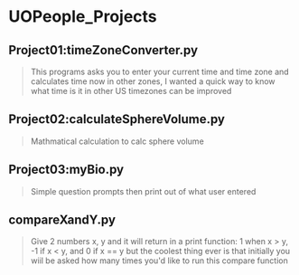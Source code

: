 # UOPeople_Projects

## Project01:timeZoneConverter.py
> This programs asks you to enter your current time and time zone and calculates time now in other zones, I wanted a quick way to know what time is it in other US timezones can be improved 

## Project02:calculateSphereVolume.py
> Mathmatical calculation to calc sphere volume

## Project03:myBio.py
> Simple question prompts then print out of what user entered

## compareXandY.py
> Give 2 numbers x, y and it will return in a print function: 1 when x > y, -1 if x < y, and 0 if x == y but the coolest thing ever is that initially you wiil be asked how many times you'd like to run this compare function
